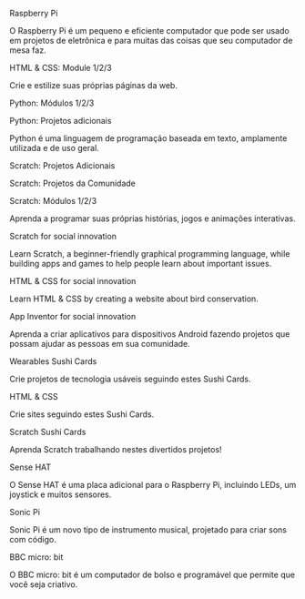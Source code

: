 Raspberry Pi

O Raspberry Pi é um pequeno e eficiente computador que pode ser usado em projetos de eletrônica e para muitas das coisas que seu computador de mesa faz.

HTML & CSS: Module 1/2/3

Crie e estilize suas próprias páginas da web.

Python: Módulos 1/2/3

Python: Projetos adicionais

Python é uma linguagem de programação baseada em texto, amplamente utilizada e de uso geral.

Scratch: Projetos Adicionais

Scratch: Projetos da Comunidade

Scratch: Módulos 1/2/3

Aprenda a programar suas próprias histórias, jogos e animações interativas.

Scratch for social innovation

Learn Scratch, a beginner-friendly graphical programming language, while building apps and games to help people learn about important issues.

HTML & CSS for social innovation

Learn HTML & CSS by creating a website about bird conservation.

App Inventor for social innovation

Aprenda a criar aplicativos para dispositivos Android fazendo projetos que possam ajudar as pessoas em sua comunidade.

Wearables Sushi Cards

Crie projetos de tecnologia usáveis seguindo estes Sushi Cards.

HTML & CSS

Crie sites seguindo estes Sushi Cards.

Scratch Sushi Cards

Aprenda Scratch trabalhando nestes divertidos projetos!

Sense HAT

O Sense HAT é uma placa adicional para o Raspberry Pi, incluindo LEDs, um joystick e muitos sensores.

Sonic Pi

Sonic Pi é um novo tipo de instrumento musical, projetado para criar sons com código.

BBC micro: bit

O BBC micro: bit é um computador de bolso e programável que permite que você seja criativo.